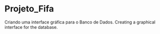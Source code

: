 # Projeto_Fifa
 Criando uma interface gráfica para o Banco de Dados.
 Creating a graphical interface for the database.

